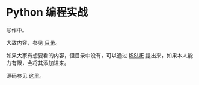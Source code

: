 # Python 编程实战

写作中。

大致内容，参见 [目录](./CONTENT.md)。

如果大家有想要看的内容，但目录中没有，可以通过 [ISSUE](https://github.com/xgfone/PythonProgrammingInAction/issues) 提出来，如果本人能力有限，会将其添加进来。

源码参见 [这里](./source)。
